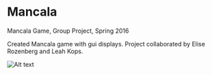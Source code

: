 # Mancala
Mancala Game, Group Project, Spring 2016

Created Mancala game with gui displays. Project collaborated by Elise Rozenberg and Leah Kops.

![Alt text](/relative/path/to/img.jpg?raw=true "GameCapture")
